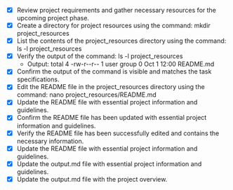 - [x] Review project requirements and gather necessary resources for the upcoming project phase.
- [x] Create a directory for project resources using the command: mkdir project_resources
- [x] List the contents of the project_resources directory using the command: ls -l project_resources
- [x] Verify the output of the command: ls -l project_resources
  - Output:
    total 4
    -rw-r--r-- 1 user group  0 Oct  1 12:00 README.md
- [x] Confirm the output of the command is visible and matches the task specifications.
- [x] Edit the README file in the project_resources directory using the command: nano project_resources/README.md
- [x] Update the README file with essential project information and guidelines.
- [x] Confirm the README file has been updated with essential project information and guidelines.
- [x] Verify the README file has been successfully edited and contains the necessary information.
- [x] Update the README file with essential project information and guidelines.
- [x] Update the output.md file with essential project information and guidelines.
- [x] Update the output.md file with the project overview.
